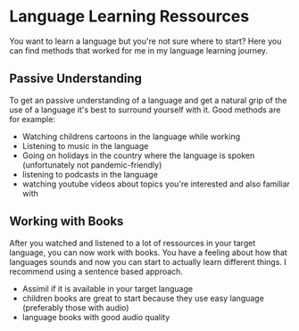 # Language Learning Ressources

You want to learn a language but you're not sure where to start? Here you can find methods that worked for me in my language learning journey.

## Passive Understanding

To get an passive understanding of a language and get a natural grip of the use of a language it's best to surround yourself with it. Good methods are for example:

* Watching childrens cartoons in the language while working
* Listening to music in the language
* Going on holidays in the country where the language is spoken (unfortunately not pandemic-friendly)
* listening to podcasts in the language
* watching youtube videos about topics you're interested and also familiar with


## Working with Books

After you watched and listened to a lot of ressources in your target language, you can now work with books. You have a feeling about how that languages sounds and now you can start to actually learn different things. I recommend using a sentence based approach.

* Assimil if it is available in your target language
* children books are great to start because they use easy language (preferably those with audio)
* language books with good audio quality